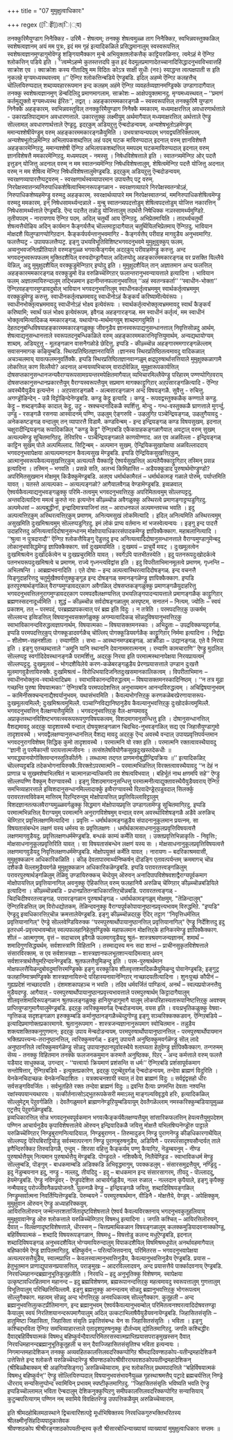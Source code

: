 +++
title = "07 मुमुक्षुत्वाधिकारः"

+++
regex ([िइेी])त(ि|्य)






तनक्कुरिमैयुण्डाग निनैक्किऱ - उरिमै - शेषत्वम्; तनक्कु शेषत्वमुळ्ळ ताग निनैक्किऱ, स्वभिन्नवस्तुक्कळिल् स्वशेषत्वज्ञानम् अयं मम पुत्रः, इदं मम गृहं इत्यादिकळिले प्रसिद्धमानालुम् स्वस्वरूपत्तिल् स्वशेषत्वज्ञानमुण्डागुमोवॆण्ड्रु शङ्गियामैक्काग मुन्बे अभियुक्तश्लोकत्तैक् काट्टियरुळिनार्. त्वमेऽहं मे ऎन्गिऱ श्लोकत्तिन् पडिये इति । ‘‘त्वम्मेऽहम्मे कुतस्तत्तदपि कुत इदं वेदमूलप्रमाणादेतच्चानादिसिद्धादनुभवविभवात्तर्हि साक्रोश एव । क्वाक्रोशः कस्य गीतादिषु मम विदितः कोऽत्र साक्षी सुधीः (नरः) स्याद्धन्त त्वत्पक्षपाती स इति नृकलहे मृग्यमध्यस्थवत्त्वम् ॥’’ ऎन्गिऱ श्लोकत्तिन्बडिये ऎण्ड्रबडि. इदिल् अहम्मे ऎन्गिऱ कलहत्तैच् चॊल्लियिरुप्पदाल् शब्दव्यवहाररूपमान इन्द कलहम् अहंमे ऎन्गिऱ व्यवहर्तव्यज्ञानमण्ड्रिक्के उण्डागादागैयाल् तनक्कु स्वशेषत्वज्ञानमुण् डॆन्बदिलिदु प्रमाणमागलाम्. साक्रोशः – आक्षेपयुक्तमानदु. मृग्यमध्यस्थवत् – ‘‘प्रमाणं कर्तमुद्युक्तो मृग्यमध्यस्थ ईरितः’’, तद्वत् । अहङ्कारममकारङ्गळै – स्वस्वरूपत्तिल् तनक्कुरिमै युण्डाग निनैक्कै अहङ्कारम्. स्वभिन्नवस्तुविल् तनक्कुरिमैयुण्डाग निनैक्कै ममकारम्. मध्यमाक्षरत्तिल् अवधारणार्थत्ताले - उकारप्रतिपाद्यमान अवधारणत्ताले. उकारत्तुक्कु लक्ष्मीयुम् अर्थमागैयाल् मध्यमाक्षरत्तिल् अर्थत्ताले ऎण्ड्रु सॊल्लामल् अवधारणार्थत्ताले ऎण्ड्रदु. इदऱ्‌कुम् अडियऱुत्तु ऎन्बदोडन्वयम्. अन्यशेषभूतोऽहमॆण्ड्रुम् ममान्यश्शेषीयॆण्ड्रुम् वरुम् अहङ्कारममकारङ्गळैयुमिति । उभयत्राप्यन्यपदम् भगवद्व्यतिरिक्तपरम्. अन्यशेषभूतोऽहमॆन्गिऱ अभिलापकशब्दत्तिल् अहं पदम् घटक मायिरुप्पदाल् इदनाल् वरुम् ज्ञानविशेषत्तै अहङ्कारमॆन्गिऱदु. ममान्यश्शेषी ऎन्गिऱ अभिलापकशब्दत्तिल् ममपदम् घटकमायिरुप्पदाल् इदनाल् वरुम् ज्ञानविशेषत्तै ममकारमॆन्गिऱदु. मध्यमपदम् - नमस्सु । निषेधविशेषत्ताले इति । स्वातन्त्र्यमॆन्गिऱ ओर् पदत्तै इत्तुडन् योजित्तु अदनाल् वरुम् न मम स्वातन्त्र्यमॆन्गिऱ निषेधविशेषत्तालुम्, शेषित्वमॆन्गिऱ पदत्तै योजित्तु अदनाल् वरुम् न मम शेषित्व मॆन्गिऱ निषेधविशेषत्तालुमॆण्ड्रबडि. इदऱ्‌कुम् अडियऱुत्तु ऎन्बदोडन्वयम्. स्वरक्षणव्यापारत्तैप्पट्रवरुम् - स्वरक्षणार्थस्वव्यापारमान उपायत्तैप् पट्र वरुम्. निरपेक्षस्वातन्त्र्यनिरुपाधिकशेषित्वाभिमानरूपङ्गळान - स्वरक्षणव्यापारे निरपेक्षस्वतन्त्रोऽहं, निरुपाधिकशेष्यहमॆण्ड्रु वरुमदु अहङ्कारम्. स्वरक्षार्थव्यापारे मम निरपेक्षस्वातन्त्र्यं, ममनिरुपाधिकशेषित्वमॆण्ड्रु वरुमदु ममकारम्. इन् निषेधसामर्थ्यन्दन्नाले - मुन्बु स्वातन्त्र्यपदत्तोडुम् शेषित्वपदत्तोडुम् योजित्त नकारत्तिन् निषेधसामर्थ्यत्ताले ऎण्ड्रबडि. ऎन्द पदत्तैत् तन्नोडु योजित्तालुम् तदर्थत्तै निषेधिक्क नञस्सामर्थ्यमुण्डिऱे. तृतीयपदम् - नारायणाय ऎन्गिऱ पदम्. अदिल् चतुर्थी आय ऎन्गिऱदु. अभिप्रेतमायिति । तादर्थ्यचतुर्थी शेषत्वत्तैयॊऴिय अदिन् कार्यमान कैङ्गर्यत्तैच् चॊल्लमाट्टादागैयाल् चतुर्थियिलभिप्रेतमाय् ऎन्गिऱदु. भावियान मोक्षदशै यिलुण्डागप्पोगिऱदान. कैङ्कर्यपर्यन्तानुभवमागिऱ - कैङ्गर्यत्तैप् परीवाह मागवुडैय अनुभवमागिऱ. फलत्तैप्पट्र - उपायफलत्तैप्पट्र. इङ्गु उभयविभूतिविशिष्टभगवदनुभवमे मुमुक्षुवुक्कुप् फलम्. अव्वनुभवजनितप्रीतियाले वरुमङ्गुळ्ळ भगवत्कैङ्गर्यम् अदऱ्‌कुप् परीवाहमॆण्ड्रु करुत्तु. अन्द भगवदनुभवरूपफलम् मुक्तिदशैयिल् वरुवदॊण्ड्रागैयाल् अदिलप्पोदु अहङ्कारममकारङ्गळ् वर प्रसक्ति यिल्लैये यॆन्निल्, अदु मुमुक्षुदशैयिल् वरक्कूडुमॆन्गिऱार् इप्पोदु इति । मुमुक्षुदशैयिल् तान् अज्ञातमान अन्द फलत्तिल् अहङ्कारममकारङ्गळ् वरक्कूडुमो वॆन्न वरुळिच्चॆय्गिऱार् फलान्तरानुभवन्यायत्ताले इत्यादिना । भावियान फलम् अज्ञातमायिरुन्दालुम् तद्भिन्नमान इदानीन्तनफलानुभवत्तिल् ‘‘अहं स्वतन्त्रकर्ता’’ ‘‘स्वाधीन-भोक्ता’’ ऎन्गिऱवहङ्गारमुण्डावदुबोल् भावियान भगवदनुभवत्तिलुम् स्वाधीनकर्तृत्वभ्रममुम् स्वार्थकर्तृत्वभ्रममुम् वरक्कूडुमॆण्ड्रु करुत्तु. स्वाधीनकर्तृत्वभ्रममावदु स्वाधीनोऽहं कैङ्कर्यं करिष्यामीत्येवंरूपः । स्वाधीनभोक्तृत्वभ्रममावदु स्वाधीनोऽहं भोक्ष्य इत्येवंरूपः । स्वार्थकर्तृत्वभोक्तृत्वभ्रममावदु स्वार्थं कैङ्कर्यं करिष्यामि; स्वार्थं फलं भोक्ष्य इत्येवंरूपम्. इवैगळ् अहङ्गारङ्गळ्. मम स्वाधीनं कर्तृत्वं, मम स्वाधीनं भोक्तृत्वमित्यादिकळ् ममकारङ्गळ्. यथायोग्य-मार्थमागवुम् शाब्दमागवुमिति । देहतदनुबन्धिविषयाहङ्कारममकारङ्गळुक्कु जीवनुडैय ज्ञानस्वरूपाद्यनुसन्धानत्ताल् निवृत्तिसॊन्नदु आर्थम्. शेषत्वाद्यनुसन्धानत्ताले स्वरूपतदनुबन्धिकळिले वरुम् अहङ्कारममकारनिवृत्तियुमार्थम्. अन्यद्यथायोग्यम् शाब्दम्. अडियऱुत्तु - मूलङ्गळान वासनैगळोडे छेदित्तु. इप्पडि - कीऴ्च्चॊन्न अहङ्गारममगारङ्गळॆल्लाम् सवासनमागक् कऴियुम्बडि. स्थिरप्रतिष्ठितज्ञानरायिति ।ज्ञानस्य स्थिरप्रतिष्ठितत्वमावदु वादिकळाल् अचञ्चलमाय् यावत्फलमनुवर्तिक्कै. इप्पडि स्थिरप्रतिष्ठितज्ञानवान्गळुम् क्षद्रपुरुषार्थासत्तियाले मुमुक्षुक्कळागामै लोकत्तिल् काण विल्लैयो? अदनाल् अन्वयव्यभिचारम् वारादोवॆन्निल्, मुमुक्षारूपकार्यत्तिल् दोषसप्तकानुसन्धानजन्यवैराग्यरूपसामग्रयन्तरमपेक्षितमागैयाल् व्यभिचारमिल्लैयॆण्ड्रु परिहारम् पण्णप्पोगिऱवराय् दोषसप्तकानुसन्धानप्रकारत्तैयुम् वैराग्यस्वरूपत्तैयुम् सप्रमाण मागक्काट्टुगिऱार् अऱ्‌पसारङ्गळित्यादि - ऎन्गिऱ अवस्थैयैयुडैय इत्यन्तेन । अऱ्‌पसारङ्गळवै - अल्बसारङ्गळान अन्द विषयङ्गळै. सुवैत्तु - रुचित्तु. अगण्ड्रॊऴिन्देन् - उन्नै विट्टॊऴिन्देनॆण्ड्रबडि. कण्डु केट्टु इत्यादि । कण्डु - रूपवद्वस्तुक्कळैक् कण्णाले कण्डु. केट्टु – शब्दङ्गळैक् कादाल् केट्टु, उट्रु - स्रक्चन्दनादिकळै स्पर्शित्तु. मोन्दु - गन्ध-वस्तुक्कळै घ्राणत्ताले मुगर्न्दु. उण्डु - रसङ्गळै रसनया आस्वादनम् पण्णि, उऴलुम् ऐङ्गरुवि - उऴलुगिऱ पञ्चेन्द्रियङ्गळ्, उऴलुगैयावदु - अनेककष्टङ्गळ् वन्दालुम् तन् व्यापारत्तै विडामै. कण्डविन्बम् - इन्द इन्द्रियङ्गळ् कण्ड विषयसुखम्. इदनाल् चक्षुरादीन्द्रियङ्गळ् रूपादिकळिल् "कण्डु केट्टु" ऎन्गिऱबडि एकैकग्राहकङ्गळागैयाल् अवट्राल् वरुम् सुखम् अत्यल्पमॆण्ड्रु सूचितमागिऱदु. तॆरिवरिय - पञ्चेन्द्रियङ्गळाले काणवॊण्णाद. अत एव अळविल्ला - इन्द्रियङ्गळ् काट्टिन सुखम् पोले अल्पमिल्लाद. सिट्रिन्बम् - अल्पमान सुखम्. ऐन्द्रियिकसुखापेक्षया अळविल्लाददाय् भगवदनुभवापेक्षया अत्यल्पमानदान कैवल्यसुख मॆण्ड्रबडि. इप्पडि ऐन्द्रियिकसुखत्तिऱ्‌कुम्, आत्मानुभवरूपकैवल्यसुखत्तिऱ्‌कुम् अत्यल्पतै यैक्काट्टि ऐश्वर्यसुखत्तिल् अल्पतैयैक्काट्टुगिऱार् तस्मिन् प्रसन्न इत्यादिना । तस्मिन् – भगवति । प्रसन्ने सति, अलभ्यं किमिहास्ति – अडैयक्कूडाद पुरुषार्थमॊण्ड्रुण्डो? अपरिमितसुखमान मोक्षमुम् किडैक्कुमॆण्ड्रबडि. अतएव धर्मार्थकामैरलं – धर्मार्थकामङ् गळाले पोरुम्. पर्याप्तमिति यावत् । यतस्ते अत्यल्पकाः – अत्यल्पङ्गळो? आगैयालवैगळ् वेण्डामॆण्ड्रबडि. इव्वळवाल् ऐश्वर्यकैवल्याद्यनुभवङ्गळुक्कु परिमि-तत्वमुम् भगवदनुभवत्तिऱ्‌कु अपरिमितत्वमुम् सॊल्लप्पट्टदु. अन्तवदित्यादिना ममत्वं कुरुते नरः इत्यन्तेन कीऴ्च्चॊन्न अवैगळुक्कु अस्थिरत्वे प्रमाणङ्गाट्टप्पडुगिऱदु. अल्पमेधसां – अल्पबुद्धीनां, इन्द्रादिमात्रयाजिनां तत् – आराधनफलं अल्पमन्तवच्च भवति । इदु अल्पत्वत्तिऱ्‌कुम् अस्थिरत्वत्तिऱ्‌कुम् प्रमाणम्. अनित्यमसुखं लोकमित्यादि । इदिल् अनित्यमिति अस्थिरत्वमुम् असुखमिति दुःखमिश्रत्वमुम् सॊल्लप्पडुगिऱदु. इमं लोकं प्राप्य वर्तमानः मां भजस्वेत्यन्वयः । इङ्गु इन्द पादत्तै उदाहरित्तदु अनित्यत्वादिदोषानुसन्धानम् मोक्षोपायाधिकारसंपादकमॆण्ड्रु ज्ञापिक्कैक्काग. महाबलानित्यादि । ‘‘श्रुत्वा न पुत्रदारादौ’’ ऎन्गिऱ श्लोकत्तैयिङ्गु ऎडुत्तदु इन्द अनित्यत्वादिदोषानुसन्धानत्ताले वैराग्यमुण्डागुमॆन्बदु लोकानुभवसिद्धमॆण्ड्रु ज्ञापिक्कैक्काग. सर्वं दुःखमयमिति । दुःखमयं – प्राचुर्ये मयट् । दुःखमूलत्वेन दुःखमिश्रत्वेन दुःखोदर्कत्वेन च दुःखप्रचुरमिति यावत् । स्वर्गेऽपि पातभीतस्येति । इदु पतनरूपदुःखोदर्कत्वे पतनभयरूपदुःखमिश्रत्वे च प्रमाणम्. राज्ये गृध्नन्त्यविद्वांस इति । इदु विपरीताभिमानमूलत्वे प्रमाणम्. गृध्नन्ति – अभिलषन्ति । आब्रह्मभवनादिति । एते दोषाः – इन्द अल्पत्वास्थिरत्वादिदोषङ्गळ्. इन्द वचनत्तै यिङ्गुदाहरित्तदु चतुर्मुखैश्वर्यत्तुक्कुङ्गूड इन्द दोषङ्गळ् समानङ्गळॆण्ड्रु ज्ञापिक्कैक्काग. इप्पडि इतरपुरुषार्थङ्गळिल् वैराग्यमुण्डावदऱ्‌काग अवैगळिल् दोषसप्तकङ्गळुक्कु प्रमाणङ्गळैयुदाहरित्तु भगवदनुभवत्तिलनुरागमुण्डावदऱ्‌काग परमपदवैलक्षण्यत्तिल् उभयलिङ्गपादन्यायत्ताले प्रमाणङ्गळैक् काट्टुगिऱार् ब्रह्मणस्सदनादूर्ध्वमिति । शुद्धं – कीऴ्च्चॊन्न सर्वदोषङ्गळालुम् अस्पृष्टम्. सनातनं – नित्यम्. ज्योतिः – स्वयं प्रकाशम्. तत् – परमपदं, परब्रह्मप्रापकत्वात् परं ब्रह्म इति विदुः । न तत्रेति । परमपदत्तिऱ्‌कु उत्कर्षम् सॊल्लवन्द इव्विडत्तिल् विषयानुभवसक्तर्गळुक्कु अगम्यत्वादिकळ् सॊन्नदुविषयानुभवत्तिऱ्‌कु स्वाभाविकानन्दविरुद्धत्वज्ञापनार्थम्. विषयात्मकाः – विषयासक्तमनस्काः । अभिद्रुताः – उपद्रविक्कप्पट्टवर्गळ्. इप्पडि परमपदत्तिऱ्‌कुप् पोगक्कूडादवर्गळैच् चॊल्लिप् पोगक्कूडियवर्गळैक् काट्टुगिऱार् निर्ममा इत्यादिना । निर्द्वंद्वाः – शीतोष्ण-सहनशीलाः । रम्याणीति । सभाः – आस्थानमण्डबङ्गळ्. आक्रीडाः – उद्यानङ्गळ्. एते वै निरया इति । इङ्गु एतच्छब्दत्ताले ‘‘अमूनि यानि स्थानानि देवानाममरात्मनाम् । रम्याणि कामचाराणि’’ ऎण्ड्रु मुदलिल् सॊल्लप्पट्ट स्वर्गादिदेवस्थानङ्गळै परामर्शित्तु, अदऱ्‌कु निरया इति परमात्मस्थानापेक्षया निरयप्रायत्वम् सॊल्लप्पट्टदु. दुःखमूलत्वं – भोगदशैयिलेये करण-कळेबरङ्गळुडैय प्रेरणप्रयासत्ताले उण्डान दुःखत्तै मूलमागवुडैत्तायिरुक्कै. दुःखमिश्रत्वं – विरोधिभयादिजनितदुःखसमानकालिकत्वम् । विपरीताभिमानः – स्वाधीनभोक्तृत्व-स्वार्थत्वादिभ्रमः । स्वाभाविकानन्दविरुद्धत्वम् – विषयासक्तमनस्कादिनिष्ठम् । ‘‘न तत्र मूढा गच्छन्ति पुरुषा विषयात्मकाः’’ ऎन्गिऱबडि परमपददेशत्तिल् अनुभाव्यमान आनन्दविरुद्धत्वम् । अचिद्विषयानुभवम् – कामिनीस्रक्चन्दनाद्यैश्वर्यानुभवम्. यथासंभवमिति । कैवल्यभोगत्तिऱ्‌कु करणकळेबरप्रेरणायासरूप-दुःखमूलत्वमिल्लै; दुःखमिश्रत्वमुमिल्लै. पञ्चाग्निविद्यानिष्ठनुडैय कैवल्यानुभवत्तिऱ्‌कु दुःखोदर्कत्वमुमिल्लै. भगवदनुभवत्तिन् वैलक्षण्यत्तैयुमिति । भगवदनुभवत्तिऱ्‌कु वैल-क्षण्यमावदु अप्राकृतस्थानविशिष्टभगवत्स्वरूपरूपगुणविषयकत्वम्. विशदमागवनुसन्धित्तु इति । दोषानुसन्धानत्तिल् वैशद्यमावदु अदऱ्‌कु यादृशावस्थै वन्दाल् दोषयुक्तङ्गळान चिदचिद-नुभवङ्गळिल् सद्य एव जिहासैयुण्डागुमो तादृशावस्थै । भगवद्वैलक्षण्यानुसन्धानत्तिल् वैशद्य मावदु अदऱ्‌कु ऎन्द अवस्थै वन्दाल् उपायप्रवृत्तिपर्यन्तमान भगवदनुरागविशेषम् सिद्धिक् कुमो तादृशावस्थै । परमात्मनि यो रक्त इति । परमात्मनि रक्तत्वावस्थैयावदु ‘‘ज्ञानी तु परमैकान्ती परायत्तात्मजीवनः । तत्संश्लेषवियोगैकसुखदुःखस्तदेकधीः ॥ भगवद्ध्यानयोगोक्तिवन्दनस्तुतिकीर्तनैः । लब्धात्मा तद्गत प्राणमनोबुद्धीन्द्रियक्रियः ॥’’ इत्यादिकळिऱ्‌ चॊल्लप्पट्टबडि तदेकभोगनायिरुक्कै.विरक्तोऽपरमात्मनि – परमात्मभिन्नत्तिल् विरक्तत्वावस्थैयावदु ‘‘न देहं न प्राणान्न च सुखमशेषाभिलषितं न चात्मानन्नान्यत्किमपि तव शेषत्वविभवात् । बहिर्भूतं नाथ क्षणमपि सहे’’ ऎण्ड्रु सॊल्लप्पण्णि वैक्कुम् वैराग्यावस्थै । इङ्गु विशदमागवनुसन्धित्तु परमात्मनीत्याद्युक्तावस्थैयैयुडैयवराय् ऎन्गिऱ समभिव्याहारत्ताले इव्विशदानुसन्धानमिल्लादार्क्कु इव्वैराग्यावस्थै पिऱवादॆण्ड्रेऱ्‌पडुवदाल् सिलर्क्कु परावरतत्त्वविवेकम् मात्तिरम् पिऱन्दिरुन्दुम् मोक्षोपायत्तिल् प्रवृत्तियिल्लाविट्टालुम् विशदज्ञानतत्फलवैराग्यमुळ्ळवर्गळुक्कु सिद्धमाग मोक्षोपायप्रवृत्ति उण्डागलामॆण्ड्रु सूचितमागिऱदु. इप्पडि परमात्मभिन्नत्तिल् वैराग्यमुम् परमात्मनि अनुरागविशेषमुम् वन्दाल् वरुम् अवस्थाविशेषङ्गळै अडैवे अरुळिच् चॆय्गिऱार् प्रवृत्तिलक्षणमित्यादिना । प्रवृत्तिः – धर्मार्थकामङ्गळुडैय संपादनानुकूलमान प्रयत्नम्. सा विषयतासंबन्धेन लक्षणं यस्य धर्मस्य सः प्रवृत्तिलक्षणः । धर्मार्थकामसाधनानुकूलप्रवृत्तिविषयत्वत्तै लक्षणमागवुडैयदु. प्रवृत्तिलक्षणधर्ममॆण्ड्रबडि. बन्धकं काम्यं कर्मेति यावत् । उक्तप्रवृत्तिभिन्नाकृतिः - निवृत्तिः; मोक्षसाधनानुकूलप्रवृत्तिरिति यावत् । सा विषयतासंबन्धेन लक्षणं यस्य सः । मोक्षसाधनानुकूलप्रवृत्तिविषयत्वत्तै लक्षणमागवुडैयदु निवृत्तिलक्षणधर्ममॆण्ड्रबडि. मोक्षोपयुक्तं कर्मेति यावत् । नारायणः – बदरिकाश्रमवासी, मुमुक्षुक्कळान अधिकारिकळिति । कीऴ् देवतापारमार्थ्यनिष्कर्षन् दॊडङ्गि एतावत्पर्यन्तम् क्रममागच् चॊन्न दशैकळै यॆल्लामुडैयवर्गळे मुमुक्षुक्कळान अधिकारिकळॆण्ड्रबडि. इप्पडि परावरतत्त्वङ्गळिलुम् परावरपुरुषार्थङ्गळिलुम् तॆळिवु उण्डायिरुक्कच् चॆय्देयुम् ऒरुवन् अनादिपापविशेषवशाद्वैराग्यपूर्वकमाग मोक्षोपायत्तिल् प्रवृत्तियानागिल् अवनुक्कु ऐहिकत्तिल् वरुम् फलहानियै अरुळिच् चॆय्गिऱार् कीऴ्च्चॊन्नबडियिले इत्यादिना । कीऴ्च्चॊन्नबडि - प्रधानप्रतितन्त्राधिकारत्तिऱ्‌चॊन्नबडि. परावरतत्त्वङ्गळ् - चिदचिदीश्वरतत्त्वङ्गळ्. परावरङ्गळान पुरुषार्थङ्गळ् - धर्मार्थकामङ्गळुम् मोक्षमुम्. "तॆळिन्दालुम्" ऎन्गिऱविडत्तिल् उम् विरोधद्योतकम्. तॆळिन्दवनुक्कु वैराग्यपूर्वकोपायानुष्ठानप्रवृत्त्यभावम् विरुद्धमिऱे. "इप्पडि" ऎण्ड्रदु इव्वधिकारत्तिऱ्‌चॊन्न क्रमत्तालेयॆण्ड्रबडि. इङ्गु कीऴ्च्चॊन्नदऱ्‌कु ऎदिर् तट्टाग ‘‘निवृत्तिधर्मत्तिल् प्रवृत्तियानागिल्" ऎण्ड्रे सॊल्लवेण्डियिरुक्क ‘‘परमपुरुषार्थोपायानुष्ठानत्तिल् प्रवृत्तियानागिल्" ऎण्ड्रु निर्देशित्तदु इदु इतरधर्म-प्रवृत्त्यभावम्बोल् स्वल्पफलहानिहेतुवण्ड्रिक्के महाफलमान मोक्षत्तिऱ्‌के हानिकरमॆण्ड्रु ज्ञापिक्कैक्काग. शीलं – आत्मगुणम्. वृत्तं – सदाचारम् इवैगळै फलमागवुडैयदु श्रुतं– शास्त्रश्रवणजन्यज्ञानम्. शमार्थं – शमादिगुणसिद्ध्यर्थम्. सर्वशास्त्राणि विहितानि । तस्माद्यस्य मनः सदा शान्तं – प्राचीनसुकृतविशेषत्ताले संसारविरक्तम्. स एव सर्वशास्त्रज्ञः – शास्त्रज्ञानफलभूतशान्त्यादिमत्वात् अवन् सर्वशास्त्रार्थत्तैयुमऱिन्दवनॆण्ड्रबडि. श्रुतफलत्तैयुमिऴन्दु इति । परम-पुरुषार्थमान मोक्षफलत्तैयिऴन्दुबोवदुमात्तिरमण्ड्रिक्के इङ्गु वरक्कूडिय शीलवृत्तशमादिकळैयुमिऴन्दु पोवानॆण्ड्रबडि; इङ्गुट्र फलहानिमात्रमण्ड्रिक्के शास्त्रज्ञनायिरुन्दे परिहास्यनावानॆन्गिऱार् नाच्छादयतीत्यादिना । शुनःपुच्छं कौपीनं – गुह्यप्रदेशं नाच्छादयति । दंशमशकापहञ्च न भवति । तदिव धर्मवर्जितं पाण्डित्यं, अनर्थं – स्वल्पप्रयोजनत्तैयु मुडैयदण्ड्रु. आगैयाल् - परमपुरुषार्थोपायानुष्ठानप्रवृत्त्यभावत्ताले परमपुरुषार्थम् किट्टादागैयालुम् शीलवृत्तशमादिरूपङ्गळान श्रुतफलङ्गळुक्कु हानियुण्डागुमागै यालुम् लोकपरिहास्यतारूपानिष्टत्तिऱ्‌कु अवश्यम् प्राप्तियुण्डागुमागैयालुमॆण्ड्रबडि. इदऱ्‌कु त्वरिक्कुमवर्गळ् ऎन्बदोडन्वयम्. वयस इति । वयःप्रभृतिकळुक्कु वेषवा-ग्वृत्तिकळ् सदृशङ्गळाग इरुक्कुम्बडि कर्मानुष्ठानङ्गळैच्चॆय्दुगॊण्डु इङ्गु सञ्चरिक्कक्कडवन्. ऎन्गिऱबडिये – इत्यादिप्रमाणोक्तप्रकारमागवे. श्रुतानुरूपमाग - शास्त्रजन्यज्ञानानुरूपमाग स्वोचितमान - तन्नुडैय शक्त्यशक्तिक्कनुगुणमान; इदऱ्‌कु उपाय मॆन्बदोडन्वयम्. परमपुरुषार्थोपायानुष्ठानत्तिल् - परमपुरुषार्थोपायमान भक्तिप्रपत्त्यन्य-तरानुष्ठानत्तिल्, त्वरिक्कुमवर्गळ् - इङ्गु उपायत्तै अनुष्ठिक्कुमवर्गळॆण्ड्रु सॊल् लादे अनुष्ठानत्तिले त्वरिक्कुमवर्गळॆण्ड्रु सॊन्नदु उपायानुष्ठानपूर्वावस्थैये श्लाघ्यता हेतुवॆण्ड्रु ज्ञापिक्कैक्काग. तन्गरुमम् सॆय्य - तनक्कु विहितमान तनक्के फलजनकमुमान करुमत्तै अनुष्ठिक्क, पिऱर् - अन्द कर्मत्ताले वरुम् फलत्तै यडैयाद साधुक्कळ्, उगन्दार् - ‘‘यत्त्वार्याः क्रियमाणं प्रशंसन्ति स धर्मः’’ ऎन्गिऱबडि प्रशंंसापूर्वकमाग सन्तोषित्तार्, ऎन्गिऱबडिये - इत्युक्तप्रकारेण, इदऱ्‌कु एट्रम्बॆऱुवर्गळ् ऎन्बदोडन्वयम्. तन्देवा ब्राह्मणं विदुरिति । येनकेनचिदाच्छन्नः येनकेनचिदाशितः । यत्रक्वचनशायी स्यात् तं देवा ब्राह्मणं विदुः ॥ सर्वद्वंद्वसहो धीरः सर्वसङ्गविवर्जितः । सर्वभूतहिते रक्तः तन्देवा ब्राह्मणं विदुः ॥ द्रवन्ति दैत्याः प्रणमन्ति देवताः नश्यन्ति रक्षांस्यपयान्त्यथारयः । यत्कीर्तनात्सोऽद्भुतरूपकेसरी ममाऽस्तु माङ्गल्यविवृद्धये हरिः, इत्यादिकळिल् सॊल्लुमेट्रम् पॆऱुवर्गळिति । देवतैगळुमवने ब्राह्मणनॆण्ड्रऱियुम्बडियायुम् देवतैगळॆल्लाम् नमस्करिक्कुम्बडियायुमुळ्ळ एट्रत्तैप् पॆऱुवर्गळॆण्ड्रबडि.  
इव्वधिकारत्तिल् सॊन्न भगवदनुभवपूर्वकमान भगवत्कैङ्कर्यवैलक्षण्यत्तैयुम् सांसारिकफलत्तिन् हेयत्वत्तैयुमुपदेशम् पण्णिन आचार्यनुडैय कृपाविशेषत्तालेये ऒरुवन् इन्द्रियादिकळै जयित्तु मोक्षत्तै यभिलषिप्पनॆण्ड्रॊरु पाट्टाले यरुळिच्चॆय्गिऱार् निण्ड्रबुराणनित्यादियाल्. निण्ड्रबुराणन् - तिरुमादुडन् निण्ड्र पुराणनॆण्ड्रु कीऴधिकारगाथैयिल् सॊल्लप्पट्ट पॆरियबिराट्टियोडु सर्वस्मात्परनाग निण्ड्र पुराणबुरुषनुडैय, अडियिणै - परस्परसादृश्यसौन्दर्यत् ताले इणैन्दिरुक्किऱ तिरुवडिगळै, एन्दुम् - शिरसा वहित्तु कैङ्कर्यम् पण्णु कैयागिऱ, नॆडुम्बयनुम् - नीण्ड पुरुषार्थत्तैयुम् नित्यमान पुरुषार्थत्तैयु मॆण्ड्रबडि. पॊण्ड्रुदले - नशिक्कैये, निलैयॆण्ड्रिड - स्वाभाविकधर्म मॆण्ड्रु सॊल्लुम्बडि, पॊङ्गुम् - बाधकमाम्बडि अडिक्कडि अभिवृद्धमागुम्, पवक्कडलुम् - संसारसमुद्रत्तैयुम्, नण्ड्रिदु - इदु नॆडुम्बयनान इदु, नण्ड्रु - नल्लदु, तीयदिदु - इदु – बाधकमान इन्द संसारसागरम्, तीयदु - पॊल्लाददु, हेयमॆण्ड्रबडि. ऎण्ड्रु नविण्ड्रवर् - ऎण्ड्रुपदेशित्त आचार्यर्गळुडैय, नल्ल रुळाल् - नल्लदान कृपैयाले, इङ्गु कृपैक्कु नन्मैयावदु परोज्जीवनैकप्रयोजनतै. पुलन्गळै वॆण्ड्रु – इन्द्रियङ्गळै जयित्तु, शब्दादिविषयङ्गळिल् निण्ड्रुम्सर्वात्मना निवर्तिप्पित्तॆण्ड्रबडि. पॆरुम्बयने - परमपुरुषार्थमान, वीडिनै - मोक्षत्तैये, वेण्डुम् - अपेक्षिक्कुम्. मुमुक्षुवान ऒरुवन् ऎण्ड्रु अध्याहरिक्कवुम्.  
आयिरत्तिलॊरुवन् जन्मान्तरशतार्जितादृष्टविशेषत्ताले ऐश्वर्य कैवल्यविरक्तनाय् भगदनुभवकुतूहलियाय् मुमुक्षुवावानॆण्ड्रु ऒरु श्लोकत्ताले यरुळिच्चॆय्गिऱार् विषमधु इत्यादिना । जगति कश्चित् – आयिरत्तिलॊरुवन्, दैवात् – विलक्षणादृष्टविशेषत्ताले, धीरस्सन् – चित्तप्रमाथिकळान विषयङ्गळालुम् कलक्कमुडियादवनाय्क्कॊण्डु, बहिर्विषयात्मकं – शब्दादि विषयरूपङ्गळान, विषमधु – विषत्तोडु कलन्द मधुऎण्ड्रबडि, इदनाल् शब्दादिविषयङ्गळ् अनुभवदशैयिल् भोग्यमायिरुन्दालुम् विपाकदशैयिल् विषमिश्रमधुपोल् अनर्थावहमागैयाल् बहिष्कार्यमे ऎण्ड्रु ज्ञापितमागिऱदु. बहिष्कुर्वन् – परित्यजित्तवनाय्, परिमितरस – भगवदनुभवापेक्षया अत्यल्परसत्तैयुडैय, स्वात्मप्राप्ति – केवलस्वात्मानुभवत्तिनुडैय, कैवल्यानुभवत्तिनुडैय ऎण्ड्रबडि. प्रयास – हेतुभूतमान प्राणाद्युपासनप्रयासत्तिल्, पराङ्मुखः – आदरविल्लादवन्, अन्द प्रयासत्तैये पार्क्कादवनाय् ऎण्ड्रबडि. निरवधिमहानन्दब्रह्मानुभूतिकुतूहलीति । निरवधि – इदु अनुभूतिक्कु विशेषणम्. स्वापेक्षया उत्कृष्टावधिरहितमान महानन्द – इदु ब्रह्मविशेषणम्. ब्रह्मरूपानन्दत्तिऱ्‌कु महत्वमावदु स्वरूपत्तालुम् गुणत्तालुम् विभूतियालुम् परिच्छित्तियिल्लामै. इङ्गु ब्रह्मत्तुक्कु आनन्दत्वम् सॊन्नदु ब्रह्मानुभवत्तिऱ्‌कु भोगरूपत्वम् सॊल्लुगैक्काग. महत्वम् सॊन्नदु अन्द भोगत्तिऱ्‌कु अनवधिकत्वम् सॊल्लुगैक्काग. कुतूहली – अन्द ब्रह्मानुभवत्तिलुत्कटप्रीतिमानाग, इन्द ब्रह्मानुभवम् ऐश्वर्यकैवल्यानुभवम्बोल् परिमितत्वनश्वरत्वादिदोषवत्तण्ड्रा कैयालुम् स्वयं निरतिशयानन्दरूपमागैयालुम् अदिल् उत्कटाभिलाषैयैयुडैयवनायॆण्ड्रबडि. जिहासितसंसृतिः – हातुमिष्टा जिहासिता, जिहासिता संसृतिः प्रकृतिसंबन्धः येन सः जिहासितसंसृतिः । भविता । इङ्गु कश्चिद्भविता ऎन्गिऱ समभिव्याहारत्ताले एतादृशपुरुषनुक्कु दौर्लभ्यम् द्योतितमागिऱदु. जगति कश्चिद्धीरः दैवाद्बहिर्विषयात्मकं विषमधु बहिष्कुर्वन्दैवात्परिमितरसस्वात्मप्राप्तिप्रयासपराङ्मुखस्सन् दैवात् निरवधिमहानन्दब्रह्मानुभूतिकूतूहली च सन् दैवाज्जिहासितसंसृतिश्च भविता इत्यन्वयः ।  
निगमान्तमहादेशिकन् तनक्कु अव्यवहितकालत्तिलवदरिक्कप्पोगिऱ श्रीमदादिवण्शठकोप-यतीन्द्रमहादेशिकनै उत्तेसित्ते इन्द श्लोकत्तै यरुळिच्चॆय्दारॆण्ड्रु श्रीवण्शठकोपश्रीवीरराघवशठकोपयतीन्द्रमहादेशिकन् (श्रीबिळ्ळैबाक्कम् श्री अऴगियसिङ्गर्) अरुळिच्चॆय्वाराम्. इन्द श्लोकत्तिल् प्रथमपादत्तिले ‘‘बहिर्विषयात्मकं विषमधु बहिष्कुर्वन्’’ ऎण्ड्रु सॊल्लियिरुप्पदाल् विषयानुभवसंभावनैयुळ्ळ गृहस्थाश्रमत्तैप् पट्रादे ब्रह्मचर्यत्तिल् निण्ड्रे धीरराय् सन्यसित्तुप्पोन्द स्वामियिन् प्रभावम् स्पष्टीकृतमागिऱदु. ‘‘जिहासितसंसृतिः भविष्यति भवति ऎण्ड्रु इप्पडिच्चॊल्लामल् भविता ऎन्बदालुम् देशिकनुक्कुप्पिऱगु समीपकालत्तिलवदरिक्कप्पोगिऱ सन्यासियाय् कुटुम्बपरित्यागम् पण्णिन नम् स्वामिये विवक्षितरॆण्ड्रु उपपत्तिकळैयुम् अरुळिच्चॆय्वाराम्.  
  
इति श्रीमदहोबिलमठास्थाने द्विचत्वारिंशत्पट्टे मूर्धाभिषिक्तस्य निरवधिकगुरुभक्तिभरितस्य श्रीलक्ष्मीनृसिंहदिव्यपादुकासेवक  
श्रीवण्शठकोप श्रीश्रीरङ्गशठकोपयतीन्द्रस्य कृतौ श्रीसारबोधिन्याख्यायां व्याख्यायां मुमुक्षुत्वाधिकारः सप्तमः ॥
